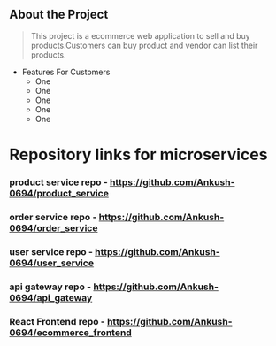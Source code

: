 
## About the Project

> This project is a ecommerce web application to sell and buy products.Customers can buy product and vendor can list their products.





- Features For Customers
  - One
  - One
  - One
  - One
  - One














# Repository links for microservices

### product service repo - https://github.com/Ankush-0694/product_service

### order service repo - https://github.com/Ankush-0694/order_service

### user service repo - https://github.com/Ankush-0694/user_service

### api gateway repo - https://github.com/Ankush-0694/api_gateway 

### React Frontend repo - https://github.com/Ankush-0694/ecommerce_frontend
